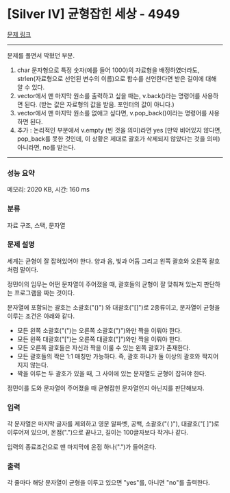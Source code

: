 # [Silver IV] 균형잡힌 세상 - 4949 

[문제 링크](https://www.acmicpc.net/problem/4949) 



*****************
문제를 풀면서 막혔던 부분.
1. char 문자형으로 특정 숫자(예를 들어 1000)의 자료형을 배정하였더라도, strlen(자료형으로 선언된 변수의 이름)으로 함수를 선언한다면
   받은 길이에 대해 알 수 있다.
2. vector에서 맨 마지막 원소를 출력하고 싶을 때는, v.back()라는 명령어를 사용하면 된다.
(받는 값은 자료형의 값을 받음. 포인터의 값이 아니다.)
3. vector에서 맨 마지막 원소를 없애고 싶다면, v.pop_back()이라는 명령어를 사용하면 된다.
4. 추가 : 논리적인 부분에서 v.empty (빈 것을 의미)라면 yes [만약 비어있지 않다면, pop_back를 못한 것인데, 이 상황은 제대로 괄호가
   삭제되지 않았다는 것을 의미) 아니라면, no를 받는다.


*****************
### 성능 요약

메모리: 2020 KB, 시간: 160 ms

### 분류

자료 구조, 스택, 문자열

### 문제 설명

<p>세계는 균형이 잘 잡혀있어야 한다. 양과 음, 빛과 어둠 그리고 왼쪽 괄호와 오른쪽 괄호처럼 말이다.</p>

<p>정민이의 임무는 어떤 문자열이 주어졌을 때, 괄호들의 균형이 잘 맞춰져 있는지 판단하는 프로그램을 짜는 것이다.</p>

<p>문자열에 포함되는 괄호는 소괄호("()") 와 대괄호("[]")로 2종류이고, 문자열이 균형을 이루는 조건은 아래와 같다.</p>

<ul>
	<li>모든 왼쪽 소괄호("(")는 오른쪽 소괄호(")")와만 짝을 이뤄야 한다.</li>
	<li>모든 왼쪽 대괄호("[")는 오른쪽 대괄호("]")와만 짝을 이뤄야 한다.</li>
	<li>모든 오른쪽 괄호들은 자신과 짝을 이룰 수 있는 왼쪽 괄호가 존재한다.</li>
	<li>모든 괄호들의 짝은 1:1 매칭만 가능하다. 즉, 괄호 하나가 둘 이상의 괄호와 짝지어지지 않는다.</li>
	<li>짝을 이루는 두 괄호가 있을 때, 그 사이에 있는 문자열도 균형이 잡혀야 한다.</li>
</ul>

<p>정민이를 도와 문자열이 주어졌을 때 균형잡힌 문자열인지 아닌지를 판단해보자.</p>

### 입력 

 <p>각 문자열은 마지막 글자를 제외하고 영문 알파벳, 공백, 소괄호("( )"), 대괄호("[ ]")로 이루어져 있으며, 온점(".")으로 끝나고, 길이는 100글자보다 작거나 같다.</p>

<div>입력의 종료조건으로 맨 마지막에 온점 하나(".")가 들어온다.</div>

### 출력 

 <p>각 줄마다 해당 문자열이 균형을 이루고 있으면 "yes"를, 아니면 "no"를 출력한다.</p>

